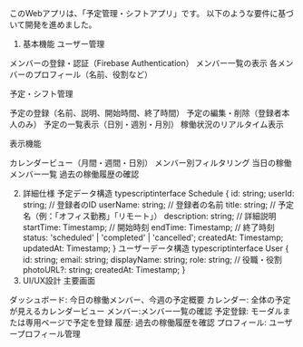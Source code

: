 このWebアプリは、「予定管理・シフトアプリ」です。
以下のような要件に基づいて開発を進めました。

1. 基本機能
ユーザー管理

メンバーの登録・認証（Firebase Authentication）
メンバー一覧の表示
各メンバーのプロフィール（名前、役割など）

予定・シフト管理

予定の登録（名前、説明、開始時間、終了時間）
予定の編集・削除（登録者本人のみ）
予定の一覧表示（日別・週別・月別）
稼働状況のリアルタイム表示

表示機能

カレンダービュー（月間・週間・日別）
メンバー別フィルタリング
当日の稼働メンバー一覧
過去の稼働履歴の確認

2. 詳細仕様
予定データ構造
typescriptinterface Schedule {
  id: string;
  userId: string;          // 登録者のID
  userName: string;         // 登録者の名前
  title: string;            // 予定名（例：「オフィス勤務」「リモート」）
  description: string;      // 詳細説明
  startTime: Timestamp;     // 開始時刻
  endTime: Timestamp;       // 終了時刻
  status: 'scheduled' | 'completed' | 'cancelled';
  createdAt: Timestamp;
  updatedAt: Timestamp;
}
ユーザーデータ構造
typescriptinterface User {
  id: string;
  email: string;
  displayName: string;
  role: string;             // 役職・役割
  photoURL?: string;
  createdAt: Timestamp;
}
3. UI/UX設計
主要画面

ダッシュボード: 今日の稼働メンバー、今週の予定概要
カレンダー: 全体の予定が見えるカレンダービュー
メンバー:メンバー一覧の確認
予定登録: モーダルまたは専用ページで予定を登録
履歴: 過去の稼働履歴を確認
プロフィール: ユーザープロフィール管理
